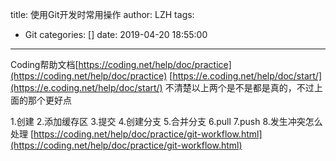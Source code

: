 title: 使用Git开发时常用操作
author: LZH
tags:
  - Git
categories: []
date: 2019-04-20 18:55:00
---
Coding帮助文档[https://coding.net/help/doc/practice](https://coding.net/help/doc/practice)
[https://e.coding.net/help/doc/start/](https://e.coding.net/help/doc/start/)
不清楚以上两个是不是都是真的，不过上面的那个更好点

1.创建
2.添加缓存区
3.提交
4.创建分支
5.合并分支
6.pull
7.push
8.发生冲突怎么处理
[https://coding.net/help/doc/practice/git-workflow.html](https://coding.net/help/doc/practice/git-workflow.html)